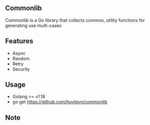 ## Commonlib

Commonlib is a Go library that collects common, utility functions for generating use multi-cases

## Features
* Async
* Random
* Retry
* Security

## Usage
* Golang >= v1.18
* go get https://github.com/huylqvn/commonlib

## Note
